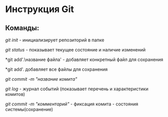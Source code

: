 # Инструкция Git

## Команды:

*git init* - инициализирует репозиторий в папке

*git status* - показывает текущее состояние и наличие изменений

*git add'.\название файла' - добавляет конкретный файл для сохранения

*git add'. добавляет все файлы для сохранения

*git commit -m "название комита"*

*git log* - журнал событий (показывает перечень и характеристики комитов)


*git commit -m "комментарий"* - фиксация комита - состояния системы(сохранение)